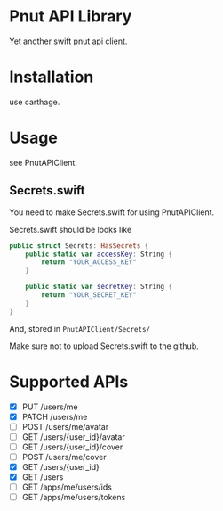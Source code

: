 # Pnut API Library
Yet another swift pnut api client.

# Installation
use carthage.

# Usage
see PnutAPIClient.

## Secrets.swift
You need to make Secrets.swift for using PnutAPIClient.

Secrets.swift should be looks like

```swift
public struct Secrets: HasSecrets {
    public static var accessKey: String {
        return "YOUR_ACCESS_KEY"
    }

    public static var secretKey: String {
        return "YOUR_SECRET_KEY"
    }
}
```
And, stored in `PnutAPIClient/Secrets/`

Make sure not to upload Secrets.swift to the github.

# Supported APIs
- [x] PUT /users/me
- [x] PATCH /users/me
- [ ] POST /users/me/avatar
- [ ] GET /users/{user_id}/avatar
- [ ] GET /users/{user_id}/cover
- [ ] POST /users/me/cover
- [x] GET /users/{user_id}
- [x] GET /users
- [ ] GET /apps/me/users/ids
- [ ] GET /apps/me/users/tokens
